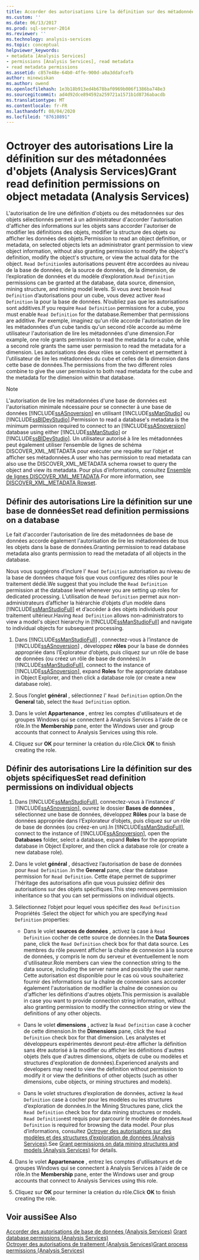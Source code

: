 ```yaml
---
title: Accorder des autorisations Lire la définition sur des métadonnées d’objet (Analysis Services) | Microsoft Docs
ms.custom: ''
ms.date: 06/13/2017
ms.prod: sql-server-2014
ms.reviewer: ''
ms.technology: analysis-services
ms.topic: conceptual
helpviewer_keywords:
- metadata [Analysis Services]
- permissions [Analysis Services], read metadata
- read metadata permissions
ms.assetid: c857e48e-64b0-4ffe-900d-a0a3ddafcefb
author: minewiskan
ms.author: owend
ms.openlocfilehash: 1e3b18b913ed4b678baf0969b006f1386ba748e3
ms.sourcegitcommit: ad4d92dce894592a259721a1571b1d8736abacdb
ms.translationtype: MT
ms.contentlocale: fr-FR
ms.lasthandoff: 08/04/2020
ms.locfileid: "87610891"
---
```

# <a name="grant-read-definition-permissions-on-object-metadata-analysis-services"></a><span data-ttu-id="48b5a-102">Octroyer des autorisations Lire la définition sur des métadonnées d'objets (Analysis Services)</span><span class="sxs-lookup"><span data-stu-id="48b5a-102">Grant read definition permissions on object metadata (Analysis Services)</span></span>
  <span data-ttu-id="48b5a-103">L'autorisation de lire une définition d'objets ou des métadonnées sur des objets sélectionnés permet à un administrateur d'accorder l'autorisation d'afficher des informations sur les objets sans accorder l'autoriser de modifier les définitions des objets, modifier la structure des objets ou afficher les données des objets.</span><span class="sxs-lookup"><span data-stu-id="48b5a-103">Permission to read an object definition, or metadata, on selected objects lets an administrator grant permission to view object information, without also granting permission to modify the object's definition, modify the object's structure, or view the actual data for the object.</span></span> <span data-ttu-id="48b5a-104">`Read Definition`les autorisations peuvent être accordées au niveau de la base de données, de la source de données, de la dimension, de l’exploration de données et du modèle d’exploration.</span><span class="sxs-lookup"><span data-stu-id="48b5a-104">`Read Definition` permissions can be granted at the database, data source, dimension, mining structure, and mining model levels.</span></span> <span data-ttu-id="48b5a-105">Si vous avez besoin `Read Definition` d’autorisations pour un cube, vous devez activer `Read Definition` la pour la base de données. N’oubliez pas que les autorisations sont additives.</span><span class="sxs-lookup"><span data-stu-id="48b5a-105">If you require `Read Definition` permissions for a cube, you must enable `Read Definition` for the database.Remember that permissions are additive.</span></span> <span data-ttu-id="48b5a-106">Par exemple, imaginez qu'un rôle accorde l'autorisation de lire les métadonnées d'un cube tandis qu'un second rôle accorde au même utilisateur l'autorisation de lire les métadonnées d'une dimension.</span><span class="sxs-lookup"><span data-stu-id="48b5a-106">For example, one role grants permission to read the metadata for a cube, while a second role grants the same user permission to read the metadata for a dimension.</span></span> <span data-ttu-id="48b5a-107">Les autorisations des deux rôles se combinent et permettent à l'utilisateur de lire les métadonnées du cube et celles de la dimension dans cette base de données.</span><span class="sxs-lookup"><span data-stu-id="48b5a-107">The permissions from the two different roles combine to give the user permission to both read metadata for the cube and the metadata for the dimension within that database.</span></span>  
  
> [!NOTE]  
>  <span data-ttu-id="48b5a-108">L'autorisation de lire les métadonnées d'une base de données est l'autorisation minimale nécessaire pour se connecter à une base de données [!INCLUDE[ssASnoversion](../../includes/ssasnoversion-md.md)] en utilisant [!INCLUDE[ssManStudio](../../includes/ssmanstudio-md.md)] ou [!INCLUDE[ssBIDevStudio](../../includes/ssbidevstudio-md.md)].</span><span class="sxs-lookup"><span data-stu-id="48b5a-108">Permission to read a database's metadata is the minimum permission required to connect to an [!INCLUDE[ssASnoversion](../../includes/ssasnoversion-md.md)] database using either [!INCLUDE[ssManStudio](../../includes/ssmanstudio-md.md)] or [!INCLUDE[ssBIDevStudio](../../includes/ssbidevstudio-md.md)].</span></span> <span data-ttu-id="48b5a-109">Un utilisateur autorisé à lire les métadonnées peut également utiliser l’ensemble de lignes de schéma DISCOVER_XML_METADATA pour exécuter une requête sur l’objet et afficher ses métadonnées.</span><span class="sxs-lookup"><span data-stu-id="48b5a-109">A user who has permission to read metadata can also use the DISCOVER_XML_METADATA schema rowset to query the object and view its metadata.</span></span> <span data-ttu-id="48b5a-110">Pour plus d’informations, consultez [Ensemble de lignes DISCOVER_XML_METADATA](https://docs.microsoft.com/bi-reference/schema-rowsets/xml/discover-xml-metadata-rowset).</span><span class="sxs-lookup"><span data-stu-id="48b5a-110">For more information, see [DISCOVER_XML_METADATA Rowset](https://docs.microsoft.com/bi-reference/schema-rowsets/xml/discover-xml-metadata-rowset).</span></span>  
  
## <a name="set-read-definition-permissions-on-a-database"></a><span data-ttu-id="48b5a-111">Définir des autorisations Lire la définition sur une base de données</span><span class="sxs-lookup"><span data-stu-id="48b5a-111">Set read definition permissions on a database</span></span>  
 <span data-ttu-id="48b5a-112">Le fait d'accorder l'autorisation de lire des métadonnées de base de données accorde également l'autorisation de lire les métadonnées de tous les objets dans la base de données.</span><span class="sxs-lookup"><span data-stu-id="48b5a-112">Granting permission to read database metadata also grants permission to read the metadata of all objects in the database.</span></span>  
  
 <span data-ttu-id="48b5a-113">Nous vous suggérons d’inclure l' `Read Definition` autorisation au niveau de la base de données chaque fois que vous configurez des rôles pour le traitement dédié.</span><span class="sxs-lookup"><span data-stu-id="48b5a-113">We suggest that you include the `Read Definition` permission at the database level whenever you are setting up roles for dedicated processing.</span></span> <span data-ttu-id="48b5a-114">L’utilisation de `Read Definition` permet aux non-administrateurs d’afficher la hiérarchie d’objets d’un modèle dans [!INCLUDE[ssManStudioFull](../../includes/ssmanstudiofull-md.md)] et d’accéder à des objets individuels pour traitement ultérieur.</span><span class="sxs-lookup"><span data-stu-id="48b5a-114">Having `Read Definition` allows non-administrators to view a model's object hierarchy in [!INCLUDE[ssManStudioFull](../../includes/ssmanstudiofull-md.md)] and navigate to individual objects for subsequent processing.</span></span>  
  
1.  <span data-ttu-id="48b5a-115">Dans [!INCLUDE[ssManStudioFull](../../includes/ssmanstudiofull-md.md)] , connectez-vous à l’instance de [!INCLUDE[ssASnoversion](../../includes/ssasnoversion-md.md)] , développez **rôles** pour la base de données appropriée dans l’Explorateur d’objets, puis cliquez sur un rôle de base de données (ou créez un rôle de base de données).</span><span class="sxs-lookup"><span data-stu-id="48b5a-115">In [!INCLUDE[ssManStudioFull](../../includes/ssmanstudiofull-md.md)], connect to the instance of [!INCLUDE[ssASnoversion](../../includes/ssasnoversion-md.md)], expand **Roles** for the appropriate database in Object Explorer, and then click a database role (or create a new database role).</span></span>  
  
2.  <span data-ttu-id="48b5a-116">Sous l’onglet **général** , sélectionnez l' `Read Definition` option.</span><span class="sxs-lookup"><span data-stu-id="48b5a-116">On the **General** tab, select the `Read Definition` option.</span></span>  
  
3.  <span data-ttu-id="48b5a-117">Dans le volet **Appartenance** , entrez les comptes d'utilisateurs et de groupes Windows qui se connectent à Analysis Services à l'aide de ce rôle.</span><span class="sxs-lookup"><span data-stu-id="48b5a-117">In the **Membership** pane, enter the Windows user and group accounts that connect to Analysis Services using this role.</span></span>  
  
4.  <span data-ttu-id="48b5a-118">Cliquez sur **OK** pour terminer la création du rôle.</span><span class="sxs-lookup"><span data-stu-id="48b5a-118">Click **OK** to finish creating the role.</span></span>  
  
## <a name="set-read-definition-permissions-on-individual-objects"></a><span data-ttu-id="48b5a-119">Définir des autorisations Lire la définition sur des objets spécifiques</span><span class="sxs-lookup"><span data-stu-id="48b5a-119">Set read definition permissions on individual objects</span></span>  
  
1.  <span data-ttu-id="48b5a-120">Dans [!INCLUDE[ssManStudioFull](../../includes/ssmanstudiofull-md.md)], connectez-vous à l’instance d’ [!INCLUDE[ssASnoversion](../../includes/ssasnoversion-md.md)], ouvrez le dossier **Bases de données** , sélectionnez une base de données, développez **Rôles** pour la base de données appropriée dans l’Explorateur d’objets, puis cliquez sur un rôle de base de données (ou créez-en un).</span><span class="sxs-lookup"><span data-stu-id="48b5a-120">In [!INCLUDE[ssManStudioFull](../../includes/ssmanstudiofull-md.md)], connect to the instance of [!INCLUDE[ssASnoversion](../../includes/ssasnoversion-md.md)], open the **Databases** folder, select a database, expand **Roles** for the appropriate database in Object Explorer, and then click a database role (or create a new database role).</span></span>  
  
2.  <span data-ttu-id="48b5a-121">Dans le volet **général** , désactivez l’autorisation de base de données pour `Read Definition` .</span><span class="sxs-lookup"><span data-stu-id="48b5a-121">In the **General** pane, clear the database permission for `Read Definition`.</span></span> <span data-ttu-id="48b5a-122">Cette étape permet de supprimer l'héritage des autorisations afin que vous puissiez définir des autorisations sur des objets spécifiques.</span><span class="sxs-lookup"><span data-stu-id="48b5a-122">This step removes permission inheritance so that you can set permissions on individual objects.</span></span>  
  
3.  <span data-ttu-id="48b5a-123">Sélectionnez l’objet pour lequel vous spécifiez des `Read Definition` Propriétés :</span><span class="sxs-lookup"><span data-stu-id="48b5a-123">Select the object for which you are specifying `Read Definition` properties:</span></span>  
  
    -   <span data-ttu-id="48b5a-124">Dans le volet **sources de données** , activez la case à `Read Definition` cocher de cette source de données.</span><span class="sxs-lookup"><span data-stu-id="48b5a-124">In the **Data Sources** pane, click the `Read Definition` check box for that data source.</span></span> <span data-ttu-id="48b5a-125">Les membres du rôle peuvent afficher la chaîne de connexion à la source de données, y compris le nom du serveur et éventuellement le nom d'utilisateur.</span><span class="sxs-lookup"><span data-stu-id="48b5a-125">Role members can view the connection string to the data source, including the server name and possibly the user name.</span></span> <span data-ttu-id="48b5a-126">Cette autorisation est disponible pour le cas où vous souhaiteriez fournir des informations sur la chaîne de connexion sans accorder également l'autorisation de modifier la chaîne de connexion ou d'afficher les définitions d'autres objets.</span><span class="sxs-lookup"><span data-stu-id="48b5a-126">This permission is available in case you want to provide connection string information, without also granting permission to modify the connection string or view the definitions of any other objects.</span></span>  
  
    -   <span data-ttu-id="48b5a-127">Dans le volet **dimensions** , activez la `Read Definition` case à cocher de cette dimension.</span><span class="sxs-lookup"><span data-stu-id="48b5a-127">In the **Dimensions** pane, click the `Read Definition` check box for that dimension.</span></span> <span data-ttu-id="48b5a-128">Les analystes et développeurs expérimentés devront peut-être afficher la définition sans être autorisé à la modifier ou afficher les définitions d'autres objets (tels que d'autres dimensions, objets de cube ou modèles et structures d'exploration de données).</span><span class="sxs-lookup"><span data-stu-id="48b5a-128">Experienced analysts and developers may need to view the definition without permission to modify it or view the definitions of other objects (such as other dimensions, cube objects, or mining structures and models).</span></span>  
  
    -   <span data-ttu-id="48b5a-129">Dans le volet structures d’exploration de données, activez la `Read Definition` case à cocher pour les modèles ou les structures d’exploration de données.</span><span class="sxs-lookup"><span data-stu-id="48b5a-129">In the Mining Structures pane, click the `Read Definition` check box for data mining structures or models.</span></span> <span data-ttu-id="48b5a-130">`Read Definition`est requis pour parcourir le modèle de données.</span><span class="sxs-lookup"><span data-stu-id="48b5a-130">`Read Definition` is required for browsing the data model.</span></span> <span data-ttu-id="48b5a-131">Pour plus d’informations, consultez [Octroyer des autorisations sur des modèles et des structures d’exploration de données &#40;Analysis Services&#41;](grant-permissions-on-data-mining-structures-and-models-analysis-services.md).</span><span class="sxs-lookup"><span data-stu-id="48b5a-131">See [Grant permissions on data mining structures and models &#40;Analysis Services&#41;](grant-permissions-on-data-mining-structures-and-models-analysis-services.md) for details.</span></span>  
  
4.  <span data-ttu-id="48b5a-132">Dans le volet **Appartenance** , entrez les comptes d'utilisateurs et de groupes Windows qui se connectent à Analysis Services à l'aide de ce rôle.</span><span class="sxs-lookup"><span data-stu-id="48b5a-132">In the **Membership** pane, enter the Windows user and group accounts that connect to Analysis Services using this role.</span></span>  
  
5.  <span data-ttu-id="48b5a-133">Cliquez sur **OK** pour terminer la création du rôle.</span><span class="sxs-lookup"><span data-stu-id="48b5a-133">Click **OK** to finish creating the role.</span></span>  
  
## <a name="see-also"></a><span data-ttu-id="48b5a-134">Voir aussi</span><span class="sxs-lookup"><span data-stu-id="48b5a-134">See Also</span></span>  
 <span data-ttu-id="48b5a-135">[Accorder des autorisations de base de données &#40;Analysis Services&#41;](grant-database-permissions-analysis-services.md) </span><span class="sxs-lookup"><span data-stu-id="48b5a-135">[Grant database permissions &#40;Analysis Services&#41;](grant-database-permissions-analysis-services.md) </span></span>  
 [<span data-ttu-id="48b5a-136">Octroyer des autorisations de traitement &#40;Analysis Services&#41;</span><span class="sxs-lookup"><span data-stu-id="48b5a-136">Grant process permissions &#40;Analysis Services&#41;</span></span>](grant-process-permissions-analysis-services.md)  
  
  
